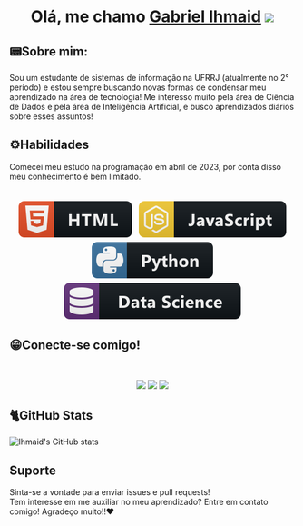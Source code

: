 <div align="center">
   <h1>Olá, me chamo <a href="https://hemant.codes">Gabriel Ihmaid</a> <img src="https://media.giphy.com/media/hvRJCLFzcasrR4ia7z/giphy.gif" width="25px"> </h1>

</div>

<div align="left">
    <h2>📟Sobre mim:</h2>
    <span>Sou um estudante de sistemas de informação na UFRRJ (atualmente no 2° período) e estou sempre buscando novas formas de condensar meu aprendizado na área de tecnologia! Me interesso muito pela área de Ciência de Dados e pela área de Inteligência Artificial, e busco aprendizados diários sobre esses assuntos!</span>

</div>

<div>
    <h2 align="left">⚙Habilidades</h2>
    <span>Comecei meu estudo na programação em abril de 2023, por conta disso meu conhecimento é bem limitado.</span>
    <br>
    <br>
<p align="center">
<img src="https://raw.githubusercontent.com/8bithemant/8bithemant/master/svg/dev/languages/html.svg" alt="html" style="vertical-align:top; margin:4px">    
<img src="https://raw.githubusercontent.com/8bithemant/8bithemant/master/svg/dev/languages/js.svg" alt="js" style="vertical-align:top; margin:4px">
<img src="https://raw.githubusercontent.com/8bithemant/8bithemant/master/svg/dev/languages/python.svg" alt="python" style="vertical-align:top; margin:4px">
<img src="https://raw.githubusercontent.com/8bithemant/8bithemant/master/svg/dev/misc/datascience.svg" alt="datascience" style="vertical-align:top; margin:4px">

</div>

<div align="left">
<h2>😁Conecte-se comigo!</h2>
<br>
    <p align="center">
    <a href="https://www.linkedin.com/in/gabriel-ihmaid/"><img height="30" src="https://img.shields.io/badge/LinkedIn-0077B5?style=for-the-badge&logo=linkedin&logoColor=white"></a>
    <a href="https://www.google.com.br/?hl=pt-BR"><img height="30" src="	https://img.shields.io/badge/Gmail-D14836?style=for-the-badge&logo=gmail&logoColor=white"></a>
    <a href="https://www.instagram.com/oihmaid/"><img height="30" src="https://img.shields.io/badge/Instagram-E4405F?style=for-the-badge&logo=instagram&logoColor=white"></a>
    </p>
</div>


<div>
   <h2>🐈GitHub Stats</h2>

   ![Ihmaid's GitHub stats](https://github-readme-stats.vercel.app/api?username=Ihmaid&hide=prs&count_private=true&include_all_commits=true&show_icons=true&theme=swift)

</div>

<div>
    <h2>Suporte</h2>
    <span>Sinta-se a vontade para enviar issues e pull requests!</span>
    <br>
    <span>Tem interesse em me auxiliar no meu aprendizado? Entre em contato comigo! Agradeço muito!!❤</span>
</div>
<div>
<h2>





